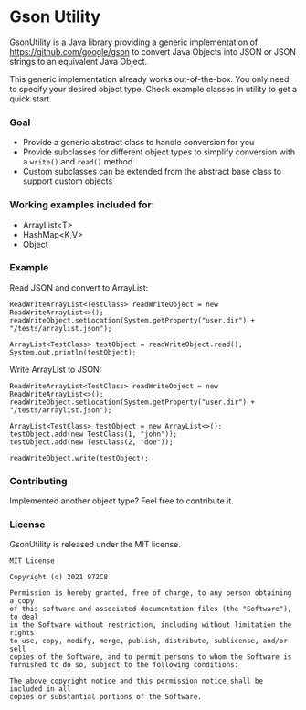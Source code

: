 # Gson Utility

GsonUtility is a Java library providing a generic implementation of https://github.com/google/gson to convert Java Objects into JSON or JSON strings to an equivalent Java Object.

This generic implementation already works out-of-the-box. You only need to specify your desired object type. Check example classes in utility to get a quick start.

### Goal
* Provide a generic abstract class to handle conversion for you
* Provide subclasses for different object types to simplify conversion with a `write()` and `read()` method
* Custom subclasses can be extended from the abstract base class to support custom objects

### Working examples included for:
* ArrayList\<T>
* HashMap<K,V>
* Object

### Example

Read JSON and convert to ArrayList:
```
ReadWriteArrayList<TestClass> readWriteObject = new ReadWriteArrayList<>();
readWriteObject.setLocation(System.getProperty("user.dir") + "/tests/arraylist.json");

ArrayList<TestClass> testObject = readWriteObject.read();
System.out.println(testObject);
```

Write ArrayList to JSON:
```
ReadWriteArrayList<TestClass> readWriteObject = new ReadWriteArrayList<>();
readWriteObject.setLocation(System.getProperty("user.dir") + "/tests/arraylist.json");

ArrayList<TestClass> testObject = new ArrayList<>();
testObject.add(new TestClass(1, "john"));
testObject.add(new TestClass(2, "doe"));

readWriteObject.write(testObject);
```

### Contributing

Implemented another object type? Feel free to contribute it.

### License
GsonUtility is released under the MIT license.
```
MIT License

Copyright (c) 2021 972C8

Permission is hereby granted, free of charge, to any person obtaining a copy
of this software and associated documentation files (the "Software"), to deal
in the Software without restriction, including without limitation the rights
to use, copy, modify, merge, publish, distribute, sublicense, and/or sell
copies of the Software, and to permit persons to whom the Software is
furnished to do so, subject to the following conditions:

The above copyright notice and this permission notice shall be included in all
copies or substantial portions of the Software.
```